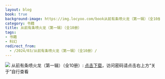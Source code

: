 ```yaml
---
layout: blog
book: true
background-image: https://img.locyoo.com/book从前有条喷火龙（第一辑）（全10册）.jpg
category: 书籍
title: 从前有条喷火龙（第一辑）（全10册）
tags:
- 书籍
- 科幻
redirect_from:
  - /2024/03/从前有条喷火龙（第一辑）（全10册）/
---
```

![](https://img.locyoo.com/book从前有条喷火龙（第一辑）（全10册）.jpg)
从前有条喷火龙（第一辑）（全10册）: <a name = "ref1" href="https://url18.ctfile.com/f/50983618-1051396756-2c47ee?p=3619">点击下载</a>，访问密码请点击右上方“关于”自行查看